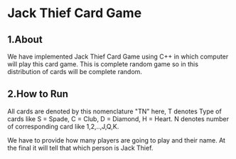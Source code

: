 # Jack Thief Card Game

## 1.About
We have implemented Jack Thief Card Game using C++ in which computer will play this card game.
This is complete random game so in this distribution of cards will be complete random.

## 2.How to Run 
All cards are denoted by this nomenclature "TN"
here, T denotes Type of cards like S = Spade, C = Club, D = Diamond, H = Heart.
N denotes number of corresponding card like 1,2,..,J,Q,K.

We have to provide how many players are going to play and their name.
At the final it will tell that which person is Jack Thief.
